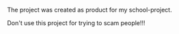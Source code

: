 The project was created as product for my school-project.

Don't use this project for trying to scam people!!!